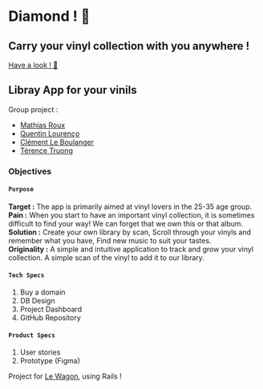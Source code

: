 # Diamond ! :gem:
## Carry your vinyl collection with you anywhere !
[Have a look ! :eyes:](http://www.diamond-app.fr)

## Libray App for your vinils

Group project :
 - [Mathias Roux](https://github.com/MathiaSRoux)
 - [Quentin Lourenço](https://github.com/qlourenco)
 - [Clément Le Boulanger](https://github.com/ClementLeBoulanger)
 - [Térence Truong](https://github.com/Truong-Terence)

### Objectives

#### `Purpose`
**Target :** The app is primarily aimed at vinyl lovers in the 25-35 age group.  
**Pain :** When you start to have an important vinyl collection, it is sometimes difficult to find your way! We can forget that we own this or that album.  
**Solution :** Create your own library by scan, Scroll through your vinyls and remember what you have, Find new music to suit your tastes.  
**Originality :** A simple and intuitive application to track and grow your vinyl collection. A simple scan of the vinyl to add it to our library.

#### `Tech Specs`
1. Buy a domain
2. DB Design
3. Project Dashboard
4. GitHub Repository

#### `Product Specs`
1. User stories
2. Prototype (Figma)

Project for [Le Wagon](https://github.com/lewagon), using Rails !

